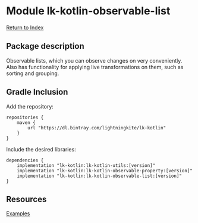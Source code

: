 # Module lk-kotlin-observable-list

[Return to Index](../)

## Package description

Observable lists, which you can observe changes on very conveniently.  Also has functionality for applying live transformations on them, such as sorting and grouping.

## Gradle Inclusion



Add the repository:

```
repositories {
    maven {
        url "https://dl.bintray.com/lightningkite/lk-kotlin"
    }
}
```

Include the desired libraries:

```
dependencies {
    implementation "lk-kotlin:lk-kotlin-utils:[version]"
    implementation "lk-kotlin:lk-kotlin-observable-property:[version]"
    implementation "lk-kotlin:lk-kotlin-observable-list:[version]"
}
```

## Resources

[Examples](https://github.com/lightningkite/lk-kotlin/tree/master/lk-kotlin-observable-list/src/test/kotlin/lk/kotlin/observable/list/example)
